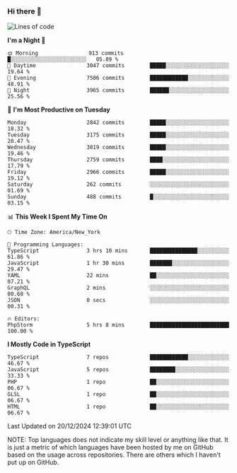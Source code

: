 ### Hi there 👋

<!--
**LynxJinxxy/LynxJinxxy** is a ✨ _special_ ✨ repository because its `README.md` (this file) appears on your GitHub profile.

Here are some ideas to get you started:

- 🔭 I’m currently working on ...
- 🌱 I’m currently learning ...
- 👯 I’m looking to collaborate on ...
- 🤔 I’m looking for help with ...
- 💬 Ask me about ...
- 📫 How to reach me: ...
- 😄 Pronouns: ...
- ⚡ Fun fact: ...
-->

<!--START_SECTION:waka-->
![Lines of code](https://img.shields.io/badge/From%20Hello%20World%20I%27ve%20Written-32.2%20million%20lines%20of%20code-blue)

**I'm a Night 🦉** 

```text
🌞 Morning                913 commits         █░░░░░░░░░░░░░░░░░░░░░░░░   05.89 % 
🌆 Daytime                3047 commits        █████░░░░░░░░░░░░░░░░░░░░   19.64 % 
🌃 Evening                7586 commits        ████████████░░░░░░░░░░░░░   48.91 % 
🌙 Night                  3965 commits        ██████░░░░░░░░░░░░░░░░░░░   25.56 % 
```
📅 **I'm Most Productive on Tuesday** 

```text
Monday                   2842 commits        █████░░░░░░░░░░░░░░░░░░░░   18.32 % 
Tuesday                  3175 commits        █████░░░░░░░░░░░░░░░░░░░░   20.47 % 
Wednesday                3019 commits        █████░░░░░░░░░░░░░░░░░░░░   19.46 % 
Thursday                 2759 commits        ████░░░░░░░░░░░░░░░░░░░░░   17.79 % 
Friday                   2966 commits        █████░░░░░░░░░░░░░░░░░░░░   19.12 % 
Saturday                 262 commits         ░░░░░░░░░░░░░░░░░░░░░░░░░   01.69 % 
Sunday                   488 commits         █░░░░░░░░░░░░░░░░░░░░░░░░   03.15 % 
```


📊 **This Week I Spent My Time On** 

```text
🕑︎ Time Zone: America/New_York

💬 Programming Languages: 
TypeScript               3 hrs 10 mins       ███████████████░░░░░░░░░░   61.86 % 
JavaScript               1 hr 30 mins        ███████░░░░░░░░░░░░░░░░░░   29.47 % 
YAML                     22 mins             ██░░░░░░░░░░░░░░░░░░░░░░░   07.21 % 
GraphQL                  2 mins              ░░░░░░░░░░░░░░░░░░░░░░░░░   00.68 % 
JSON                     0 secs              ░░░░░░░░░░░░░░░░░░░░░░░░░   00.31 % 

🔥 Editors: 
PhpStorm                 5 hrs 8 mins        █████████████████████████   100.00 % 
```

**I Mostly Code in TypeScript** 

```text
TypeScript               7 repos             ████████████░░░░░░░░░░░░░   46.67 % 
JavaScript               5 repos             ████████░░░░░░░░░░░░░░░░░   33.33 % 
PHP                      1 repo              ██░░░░░░░░░░░░░░░░░░░░░░░   06.67 % 
GLSL                     1 repo              ██░░░░░░░░░░░░░░░░░░░░░░░   06.67 % 
HTML                     1 repo              ██░░░░░░░░░░░░░░░░░░░░░░░   06.67 % 
```




 Last Updated on 20/12/2024 12:39:01 UTC
<!--END_SECTION:waka-->
NOTE: Top languages does not indicate my skill level or anything like that. It is just a metric of which languages have been hosted by me on GitHub based on the usage across repositories. There are others which I haven't put up on GitHub.
